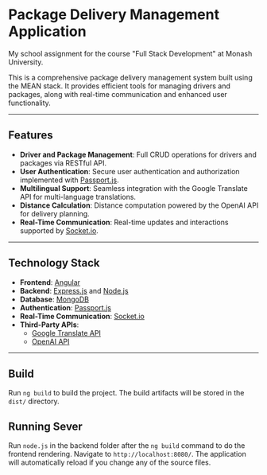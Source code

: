 # Package Delivery Management Application

My school assignment for the course "Full Stack Development" at Monash University.

This is a comprehensive package delivery management system built using the MEAN stack. It provides efficient tools for managing drivers and packages, along with real-time communication and enhanced user functionality.

---

## Features

- **Driver and Package Management**: Full CRUD operations for drivers and packages via RESTful API.
- **User Authentication**: Secure user authentication and authorization implemented with [Passport.js](http://www.passportjs.org/).
- **Multilingual Support**: Seamless integration with the Google Translate API for multi-language translations.
- **Distance Calculation**: Distance computation powered by the OpenAI API for delivery planning.
- **Real-Time Communication**: Real-time updates and interactions supported by [Socket.io](https://socket.io/).

---

## Technology Stack

- **Frontend**: [Angular](https://angular.io/)
- **Backend**: [Express.js](https://expressjs.com/) and [Node.js](https://nodejs.org/)
- **Database**: [MongoDB](https://www.mongodb.com/)
- **Authentication**: [Passport.js](http://www.passportjs.org/)
- **Real-Time Communication**: [Socket.io](https://socket.io/)
- **Third-Party APIs**:
  - [Google Translate API](https://github.com/AidanWelch/google-translate-api)
  - [OpenAI API](https://openai.com/)

---

## Build

Run `ng build` to build the project. The build artifacts will be stored in the `dist/` directory.

## Running Sever

Run `node.js` in the backend folder after the `ng build` command to do the frontend rendering. Navigate to `http://localhost:8080/`. The application will automatically reload if you change any of the source files.
